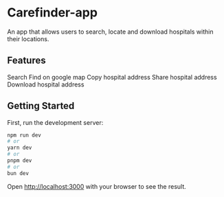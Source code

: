 # Carefinder-app
An app that allows users to search, locate and download hospitals within their locations.

## Features
Search
Find on google map
Copy hospital address
Share hospital address
Download hospital address


## Getting Started

First, run the development server:

```bash
npm run dev
# or
yarn dev
# or
pnpm dev
# or
bun dev
```

Open [http://localhost:3000](http://localhost:3000) with your browser to see the result.

